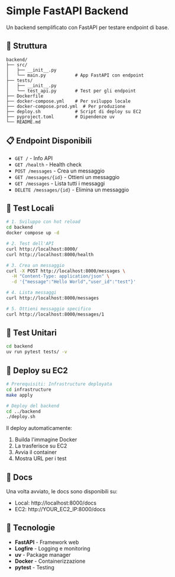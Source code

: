 # Simple FastAPI Backend

Un backend semplificato con FastAPI per testare endpoint di base.

## 🚀 Struttura

```
backend/
├── src/
│   ├── __init__.py
│   └── main.py           # App FastAPI con endpoint
├── tests/
│   ├── __init__.py
│   └── test_api.py       # Test per gli endpoint
├── Dockerfile
├── docker-compose.yml    # Per sviluppo locale
├── docker-compose.prod.yml  # Per produzione
├── deploy.sh             # Script di deploy su EC2
├── pyproject.toml        # Dipendenze uv
└── README.md
```

## 📋 Endpoint Disponibili

- `GET /` - Info API
- `GET /health` - Health check
- `POST /messages` - Crea un messaggio
- `GET /messages/{id}` - Ottieni un messaggio
- `GET /messages` - Lista tutti i messaggi
- `DELETE /messages/{id}` - Elimina un messaggio

## 🧪 Test Locali

```bash
# 1. Sviluppo con hot reload
cd backend
docker compose up -d

# 2. Test dell'API
curl http://localhost:8000/
curl http://localhost:8000/health

# 3. Crea un messaggio
curl -X POST http://localhost:8000/messages \
  -H "Content-Type: application/json" \
  -d '{"message":"Hello World","user_id":"test"}'

# 4. Lista messaggi
curl http://localhost:8000/messages

# 5. Ottieni messaggio specifico
curl http://localhost:8000/messages/1
```

## 🧪 Test Unitari

```bash
cd backend
uv run pytest tests/ -v
```

## 🚀 Deploy su EC2

```bash
# Prerequisiti: Infrastructure deployata
cd infrastructure
make apply

# Deploy del backend
cd ../backend
./deploy.sh
```

Il deploy automaticamente:
1. Builda l'immagine Docker
2. La trasferisce su EC2
3. Avvia il container
4. Mostra URL per i test

## 📖 Docs

Una volta avviato, le docs sono disponibili su:
- Local: http://localhost:8000/docs
- EC2: http://YOUR_EC2_IP:8000/docs

## 🔧 Tecnologie

- **FastAPI** - Framework web
- **Logfire** - Logging e monitoring
- **uv** - Package manager
- **Docker** - Containerizzazione
- **pytest** - Testing 